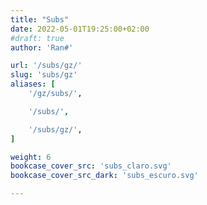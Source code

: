 ```yaml
---
title: "Subs"
date: 2022-05-01T19:25:00+02:00
#draft: true
author: 'Ran#'

url: '/subs/gz/'
slug: 'subs/gz'
aliases: [
    '/gz/subs/',

    '/subs/',

    '/subs/gz/',
]

weight: 6
bookcase_cover_src: 'subs_claro.svg'
bookcase_cover_src_dark: 'subs_escuro.svg'

---
```

